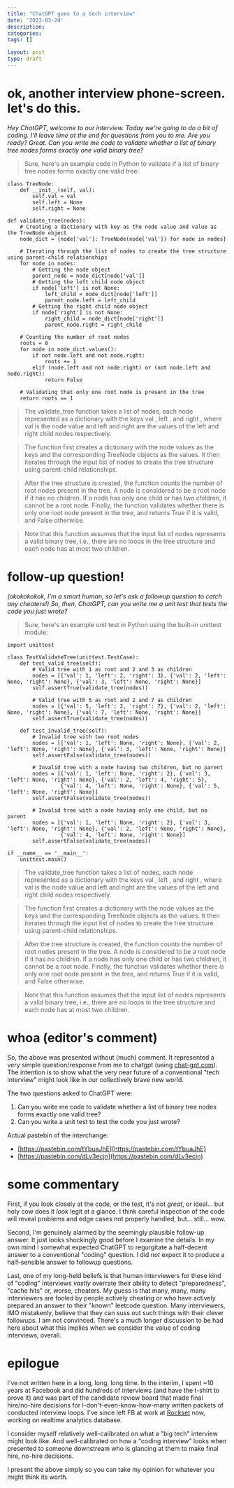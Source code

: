 ```yaml
---
title: "ChatGPT goes to a tech interview"
date: '2023-03-24'
description:
categories:
tags: []

layout: post
type: draft
---
```


# ok, another interview phone-screen. let's do this.

_Hey ChatGPT, welcome to our interview. Today we're going to do a bit of coding. I'll leave time at the end for questions from you to me. Are you ready? Great. Can you write me code to validate whether a list of binary tree nodes forms exactly one valid binary tree?_

> Sure, here's an example code in Python to validate if a list of binary tree nodes forms exactly one valid tree:

```
class TreeNode:
    def __init__(self, val):
        self.val = val
        self.left = None
        self.right = None
 
def validate_tree(nodes):
    # Creating a dictionary with key as the node value and value as the TreeNode object
    node_dict = {node['val']: TreeNode(node['val']) for node in nodes}
 
    # Iterating through the list of nodes to create the tree structure using parent-child relationships
    for node in nodes:
        # Getting the node object
        parent_node = node_dict[node['val']]
        # Getting the left child node object
        if node['left'] is not None:
            left_child = node_dict[node['left']]
            parent_node.left = left_child
        # Getting the right child node object
        if node['right'] is not None:
            right_child = node_dict[node['right']]
            parent_node.right = right_child
 
    # Counting the number of root nodes 
    roots = 0
    for node in node_dict.values():
        if not node.left and not node.right:
            roots += 1
        elif (node.left and not node.right) or (not node.left and node.right):
            return False
 
    # Validating that only one root node is present in the tree
    return roots == 1
```

> The validate_tree function takes a list of nodes, each node represented as a dictionary with the keys val , left , and right , where val is the node value and left and right are the values of the left and right child nodes respectively.
 
> The function first creates a dictionary with the node values as the keys and the corresponding TreeNode objects as the values. It then iterates through the input list of nodes to create the tree structure using parent-child relationships.
 
> After the tree structure is created, the function counts the number of root nodes present in the tree. A node is considered to be a root node if it has no children. If a node has only one child or has two children, it cannot be a root node. Finally, the function validates whether there is only one root node present in the tree, and returns True if it is valid, and False otherwise.
 
> Note that this function assumes that the input list of nodes represents a valid binary tree, i.e., there are no loops in the tree structure and each node has at most two children.

# follow-up question!

_(okokokokok, I'm a smart human, so let's ask a followup question to catch any cheaters!) So, then, ChatGPT, can you write me a unit test that tests the code you just wrote?_

> Sure, here's an example unit test in Python using the built-in unittest module:


```
import unittest
 
class TestValidateTree(unittest.TestCase):
    def test_valid_tree(self):
        # Valid tree with 1 as root and 2 and 3 as children
        nodes = [{'val': 1, 'left': 2, 'right': 3}, {'val': 2, 'left': None, 'right': None}, {'val': 3, 'left': None, 'right': None}]
        self.assertTrue(validate_tree(nodes))
 
        # Valid tree with 5 as root and 2 and 7 as children
        nodes = [{'val': 5, 'left': 2, 'right': 7}, {'val': 2, 'left': None, 'right': None}, {'val': 7, 'left': None, 'right': None}]
        self.assertTrue(validate_tree(nodes))
 
    def test_invalid_tree(self):
        # Invalid tree with two root nodes
        nodes = [{'val': 1, 'left': None, 'right': None}, {'val': 2, 'left': None, 'right': None}, {'val': 3, 'left': None, 'right': None}]
        self.assertFalse(validate_tree(nodes))
 
        # Invalid tree with a node having two children, but no parent
        nodes = [{'val': 1, 'left': None, 'right': 2}, {'val': 3, 'left': None, 'right': None}, {'val': 2, 'left': 4, 'right': 5},
                 {'val': 4, 'left': None, 'right': None}, {'val': 5, 'left': None, 'right': None}]
        self.assertFalse(validate_tree(nodes))
 
        # Invalid tree with a node having only one child, but no parent
        nodes = [{'val': 1, 'left': None, 'right': 2}, {'val': 3, 'left': None, 'right': None}, {'val': 2, 'left': None, 'right': None},
                 {'val': 4, 'left': None, 'right': None}]
        self.assertFalse(validate_tree(nodes))
 
if __name__ == '__main__':
    unittest.main()
```

> The validate_tree function takes a list of nodes, each node represented as a dictionary with the keys val , left , and right , where val is the node value and left and right are the values of the left and right child nodes respectively.
 
> The function first creates a dictionary with the node values as the keys and the corresponding TreeNode objects as the values. It then iterates through the input list of nodes to create the tree structure using parent-child relationships.
 
> After the tree structure is created, the function counts the number of root nodes present in the tree. A node is considered to be a root node if it has no children. If a node has only one child or has two children, it cannot be a root node. Finally, the function validates whether there is only one root node present in the tree, and returns True if it is valid, and False otherwise.
 
> Note that this function assumes that the input list of nodes represents a valid binary tree, i.e., there are no loops in the tree structure and each node has at most two children.

# whoa (editor's comment)

So, the above was presented without (much) comment. It represented a very simple question/response from me to chatgpt (using [chat-gpt.com](http://chat-gpt.com)). The intention is to show what the very near future of a conventional "tech interview" might look like in our collectively brave new world.

The two questions asked to ChatGPT were:

1. Can you write me code to validate whether a list of binary tree nodes forms exactly one valid tree?
2. Can you write a unit test to test the code you just wrote?

Actual pastebin of the interchange:

* [https://pastebin.com/tYbuaJhE](https://pastebin.com/tYbuaJhE)
* [https://pastebin.com/dLv3ecjn](https://pastebin.com/dLv3ecjn)


# some commentary

First, if you look closely at the code, or the test, it's not _great_, or ideal... but holy cow does it _look_ legit at a glance. I think careful inspection of the code will reveal problems and edge cases not properly handled, but... still... wow.

Second, I'm genuinely alarmed by the seemingly plausible follow-up answer. It just looks shockingly good before I examine the details. In my own mind I somewhat expected ChatGPT to regurgitate a half-decent answer to a conventional "coding" question. I did _not_ expect it to produce a half-sensible answer to followup questions. 

Last, one of my long-held beliefs is that human interviewers for these kind of "coding" interviews _vastly_ overrate their ability to detect "preparedness", "cache hits" or, worse, cheaters. My guess is that many, many, many interviewers are fooled by people actively cheating or who have actively prepared an answer to their "known" leetcode question. Many interviewers, IMO mistakenly, believe that they can suss out such things with their clever followups. I am not convinced. There's a much longer discussion to be had here about what this implies when we consider the value of coding interviews, overall. 

# epilogue

I've not written here in a long, long, long time. In the interim, I spent ~10 years at Facebook and did hundreds of interviews (and have the t-shirt to prove it) and was part of the candidate review board that made final hire/no-hire decisions for I-don't-even-know-how-many written packets of conducted interview loops. I've since left FB at work at [Rockset](http://www.rockset.com) now, working on realtime analytics database.

I consider myself relatively well-calibrated on what a "big tech" interview might look like. And well-calibrated on how a "coding interview" looks when presented to someone downstream who is glancing at them to make final hire, no-hire decisions. 

I present the above simply so you can take my opinion for whatever you might think its worth. 